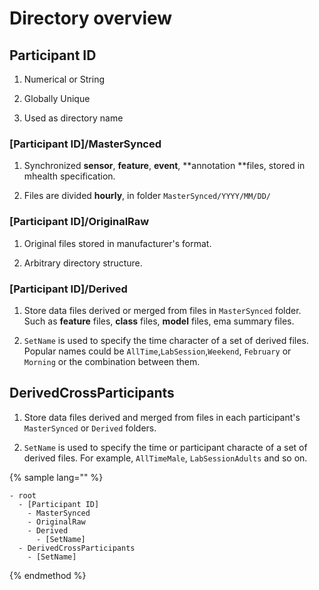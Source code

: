 # Directory overview

## Participant ID

1. Numerical or String

2. Globally Unique

3. Used as directory name

### [Participant ID]/MasterSynced

1. Synchronized **sensor**, **feature**, **event**, **annotation **files, stored in mhealth specification.

2. Files are divided **hourly**, in folder `MasterSynced/YYYY/MM/DD/`

### [Participant ID]/OriginalRaw

1. Original files stored in manufacturer's format.

2. Arbitrary directory structure.

### [Participant ID]/Derived



1. Store data files derived or merged from files in `MasterSynced` folder. Such as **feature** files, **class** files, **model** files, ema summary files.



2. `SetName` is used to specify the time character of a set of derived files. Popular names could be `AllTime`,`LabSession`,`Weekend`, `February` or `Morning` or the combination between them.



## DerivedCrossParticipants



1. Store data files derived and merged from files in each participant's `MasterSynced` or `Derived` folders.



2. `SetName` is used to specify the time or participant characte of a set of derived files. For example, `AllTimeMale`, `LabSessionAdults` and so on.


{% sample lang="" %}
```
- root
  - [Participant ID]
    - MasterSynced
    - OriginalRaw
    - Derived
      - [SetName]
  - DerivedCrossParticipants
    - [SetName]
```



{% endmethod %}